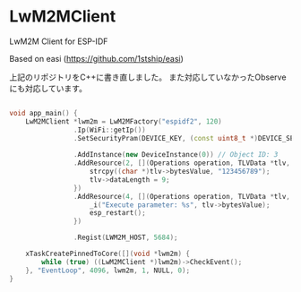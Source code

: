 # LwM2MClient

LwM2M Client for ESP-IDF

Based on easi (https://github.com/1stship/easi)

上記のリポジトリをC++に書き直しました。
また対応していなかったObserveにも対応しています。

```cpp:main.cpp

void app_main() {
	LwM2MClient *lwm2m = LwM2MFactory("espidf2", 120)
				.Ip(WiFi::getIp())
				.SetSecurityPram(DEVICE_KEY, (const uint8_t *)DEVICE_SECRET)
                        
				.AddInstance(new DeviceInstance(0)) // Object ID: 3
				.AddResource(2, [](Operations operation, TLVData *tlv, int length) {
					strcpy((char *)tlv->bytesValue, "123456789");
					tlv->dataLength = 9;
				})
				.AddResource(4, [](Operations operation, TLVData *tlv, int length) {
					_i("Execute parameter: %s", tlv->bytesValue);
					esp_restart();
				})

				.Regist(LWM2M_HOST, 5684);

	xTaskCreatePinnedToCore([](void *lwm2m) {
		while (true) ((LwM2MClient *)lwm2m)->CheckEvent();
	}, "EventLoop", 4096, lwm2m, 1, NULL, 0);
}
```
